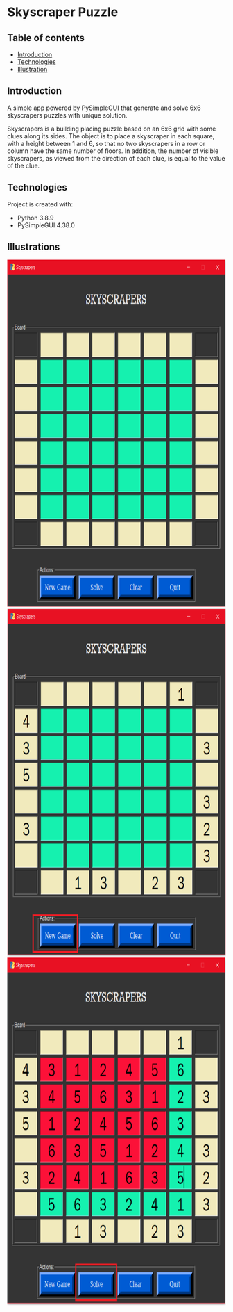 # Skyscraper Puzzle

## Table of contents
* [Introduction](#introduction)
* [Technologies](#technologies)
* [Illustration](#illustration)


## Introduction

A simple app powered by PySimpleGUI that generate and solve 6x6 skyscrapers puzzles with unique solution.

Skyscrapers is a building placing puzzle based on an 6x6 grid with some clues along its sides. The object is to place a skyscraper in each square, with a height between 1 and 6, so that no two skyscrapers in a row or column have the same number of floors. In addition, the number of visible skyscrapers, as viewed from the direction of each clue, is equal to the value of the clue. 


## Technologies
Project is created with:
* Python 3.8.9
* PySimpleGUI 4.38.0

## Illustrations

<img src="./images/screenshot1.png" width="650" height="800">
<img src="./images/screenshot2.png" width="650" height="800">
<img src="./images/screenshot3.png" width="650" height="800">
